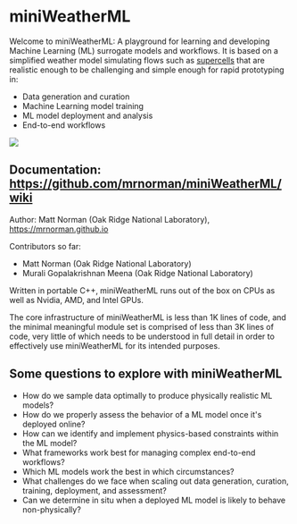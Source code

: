 # miniWeatherML

Welcome to miniWeatherML: A playground for learning and developing Machine Learning (ML) surrogate models and workflows. It is based on a simplified weather model simulating flows such as [supercells](https://en.wikipedia.org/wiki/Supercell) that are realistic enough to be challenging and simple enough for rapid prototyping in:
* Data generation and curation
* Machine Learning model training
* ML model deployment and analysis
* End-to-end workflows

<img src="https://mrnorman.github.io/supercell_miniWeatherML.gif"/>

## Documentation: https://github.com/mrnorman/miniWeatherML/wiki

Author: Matt Norman (Oak Ridge National Laboratory), https://mrnorman.github.io

Contributors so far:
* Matt Norman (Oak Ridge National Laboratory)
* Murali Gopalakrishnan Meena (Oak Ridge National Laboratory)

Written in portable C++, miniWeatherML runs out of the box on CPUs as well as Nvidia, AMD, and Intel GPUs.

The core infrastructure of miniWeatherML is less than 1K lines of code, and the minimal meaningful module set is comprised of less than 3K lines of code, very little of which needs to be understood in full detail in order to effectively use miniWeatherML for its intended purposes.

## Some questions to explore with miniWeatherML
* How do we sample data optimally to produce physically realistic ML models?
* How do we properly assess the behavior of a ML model once it's deployed online?
* How can we identify and implement physics-based constraints within the ML model?
* What frameworks work best for managing complex end-to-end workflows?
* Which ML models work the best in which circumstances?
* What challenges do we face when scaling out data generation, curation, training, deployment, and assessment?
* Can we determine in situ when a deployed ML model is likely to behave non-physically?
